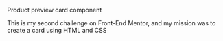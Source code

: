 Product preview card component

This is my second challenge on Front-End Mentor, and my mission was to create a card using HTML and CSS
